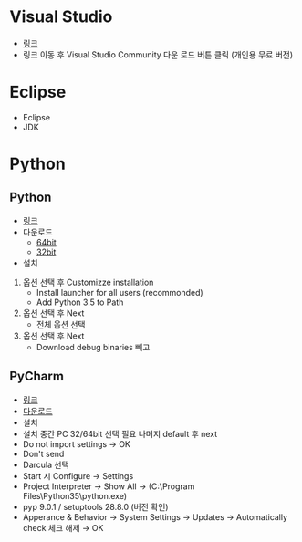 # Visual Studio
- [링크](https://visualstudio.microsoft.com/ko/free-developer-offers/)
- 링크 이동 후 Visual Studio Community 다운 로드 버튼 클릭 (개인용 무료 버전)

# Eclipse
- Eclipse
- JDK

# Python
## Python
- [링크](https://www.python.org/downloads/release/python-353/)
- 다운로드 
  - [64bit](https://www.python.org/ftp/python/3.5.3/python-3.5.3-amd64.exe)
  - [32bit](https://www.python.org/ftp/python/3.5.3/python-3.5.3.exe)
- 설치
1. 옵션 선택 후 Customizze installation
    - Install launcher for all users (recommonded)
    - Add Python 3.5 to Path
2. 옵션 선택 후 Next
    - 전체 옵션 선택
4. 옵션 선택 후 Next
    - Download debug binaries 빼고

## PyCharm 
- [링크](https://www.jetbrains.com/pycharm/download/other.html)
- [다운로드](https://download.jetbrains.com/python/pycharm-community-2018.2.8.exe)
- 설치
- 설치 중간 PC 32/64bit 선택 필요 나머지 default 후 next
- Do not import settings → OK
- Don't send
- Darcula 선택
- Start 시 Configure → Settings
- Project Interpreter → Show All → (C:\Program Files\Python35\python.exe)
- pyp 9.0.1 / setuptools 28.8.0 (버전 확인)
- Apperance & Behavior → System Settings → Updates → Automatically check 체크 해제 → OK
